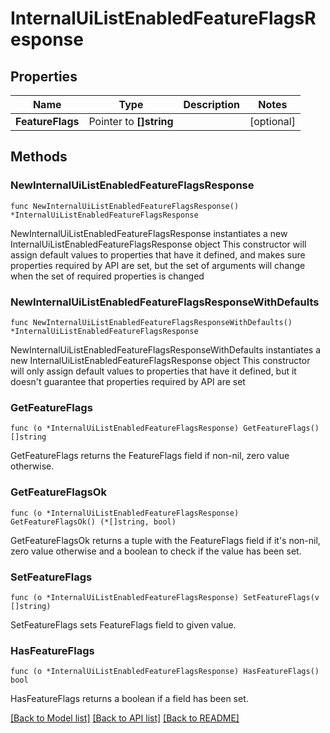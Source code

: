 # InternalUiListEnabledFeatureFlagsResponse


## Properties

Name | Type | Description | Notes
------------ | ------------- | ------------- | -------------
**FeatureFlags** | Pointer to **[]string** |  | [optional] 



## Methods


### NewInternalUiListEnabledFeatureFlagsResponse

`func NewInternalUiListEnabledFeatureFlagsResponse() *InternalUiListEnabledFeatureFlagsResponse`

NewInternalUiListEnabledFeatureFlagsResponse instantiates a new InternalUiListEnabledFeatureFlagsResponse object
This constructor will assign default values to properties that have it defined,
and makes sure properties required by API are set, but the set of arguments
will change when the set of required properties is changed

### NewInternalUiListEnabledFeatureFlagsResponseWithDefaults

`func NewInternalUiListEnabledFeatureFlagsResponseWithDefaults() *InternalUiListEnabledFeatureFlagsResponse`

NewInternalUiListEnabledFeatureFlagsResponseWithDefaults instantiates a new InternalUiListEnabledFeatureFlagsResponse object
This constructor will only assign default values to properties that have it defined,
but it doesn't guarantee that properties required by API are set


### GetFeatureFlags

`func (o *InternalUiListEnabledFeatureFlagsResponse) GetFeatureFlags() []string`

GetFeatureFlags returns the FeatureFlags field if non-nil, zero value otherwise.

### GetFeatureFlagsOk

`func (o *InternalUiListEnabledFeatureFlagsResponse) GetFeatureFlagsOk() (*[]string, bool)`

GetFeatureFlagsOk returns a tuple with the FeatureFlags field if it's non-nil, zero value otherwise
and a boolean to check if the value has been set.

### SetFeatureFlags

`func (o *InternalUiListEnabledFeatureFlagsResponse) SetFeatureFlags(v []string)`

SetFeatureFlags sets FeatureFlags field to given value.


### HasFeatureFlags

`func (o *InternalUiListEnabledFeatureFlagsResponse) HasFeatureFlags() bool`

HasFeatureFlags returns a boolean if a field has been set.









[[Back to Model list]](../README.md#documentation-for-models) [[Back to API list]](../README.md#documentation-for-api-endpoints) [[Back to README]](../README.md)


